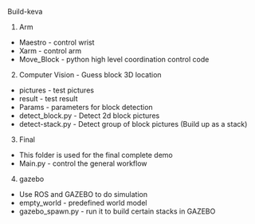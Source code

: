 Build-keva

1. Arm 
 - Maestro - control wrist
 - Xarm - control arm
 - Move_Block - python high level coordination control code
 
 2. Computer Vision - Guess block 3D location
  - pictures - test pictures
  - result - test result
  - Params - parameters for block detection
  - detect_block.py - Detect 2d block pictures
  - detect-stack.py - Detect group of block pictures (Build up as a stack)
  
 3. Final
   - This folder is used for the final complete demo
   - Main.py - control the general workflow
   
  4. gazebo
   - Use ROS and GAZEBO to do simulation
   - empty_world - predefined world model
   - gazebo_spawn.py - run it to build certain stacks in GAZEBO
